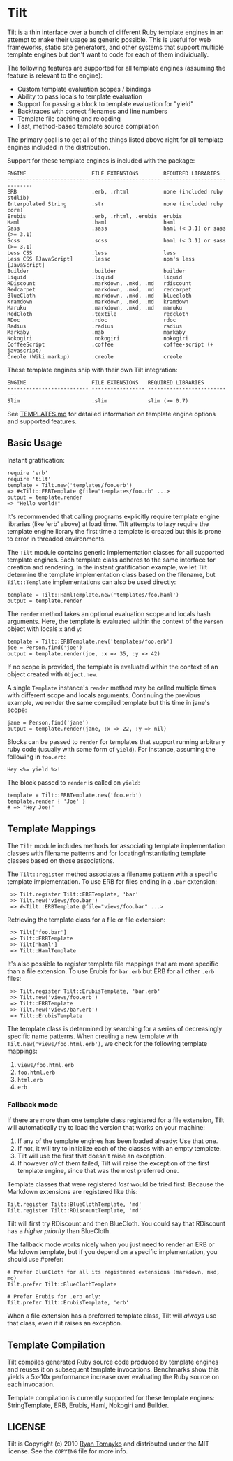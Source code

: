 Tilt
====

Tilt is a thin interface over a bunch of different Ruby template engines in
an attempt to make their usage as generic possible. This is useful for web
frameworks, static site generators, and other systems that support multiple
template engines but don't want to code for each of them individually.

The following features are supported for all template engines (assuming the
feature is relevant to the engine):

 * Custom template evaluation scopes / bindings
 * Ability to pass locals to template evaluation
 * Support for passing a block to template evaluation for "yield"
 * Backtraces with correct filenames and line numbers
 * Template file caching and reloading
 * Fast, method-based template source compilation

The primary goal is to get all of the things listed above right for all
template engines included in the distribution.

Support for these template engines is included with the package:

    ENGINE                     FILE EXTENSIONS        REQUIRED LIBRARIES
    -------------------------- ---------------------- ----------------------------
    ERB                        .erb, .rhtml           none (included ruby stdlib)
    Interpolated String        .str                   none (included ruby core)
    Erubis                     .erb, .rhtml, .erubis  erubis
    Haml                       .haml                  haml
    Sass                       .sass                  haml (< 3.1) or sass (>= 3.1)
    Scss                       .scss                  haml (< 3.1) or sass (>= 3.1)
    Less CSS                   .less                  less
    Less CSS [JavaScript]      .lessc                 npm's less [JavaScript]
    Builder                    .builder               builder
    Liquid                     .liquid                liquid
    RDiscount                  .markdown, .mkd, .md   rdiscount
    Redcarpet                  .markdown, .mkd, .md   redcarpet
    BlueCloth                  .markdown, .mkd, .md   bluecloth
    Kramdown                   .markdown, .mkd, .md   kramdown
    Maruku                     .markdown, .mkd, .md   maruku
    RedCloth                   .textile               redcloth
    RDoc                       .rdoc                  rdoc
    Radius                     .radius                radius
    Markaby                    .mab                   markaby
    Nokogiri                   .nokogiri              nokogiri
    CoffeeScript               .coffee                coffee-script (+ javascript)
    Creole (Wiki markup)       .creole                creole

These template engines ship with their own Tilt integration:

    ENGINE                     FILE EXTENSIONS   REQUIRED LIBRARIES
    -------------------------- ----------------- ----------------------------
    Slim                       .slim             slim (>= 0.7)

See [TEMPLATES.md][t] for detailed information on template engine
options and supported features.

[t]: http://github.com/rtomayko/tilt/blob/master/TEMPLATES.md
   "Tilt Template Engine Documentation"

Basic Usage
-----------

Instant gratification:

    require 'erb'
    require 'tilt'
    template = Tilt.new('templates/foo.erb')
    => #<Tilt::ERBTemplate @file="templates/foo.rb" ...>
    output = template.render
    => "Hello world!"

It's recommended that calling programs explicitly require template engine
libraries (like 'erb' above) at load time. Tilt attempts to lazy require the
template engine library the first time a template is created but this is
prone to error in threaded environments.

The `Tilt` module contains generic implementation classes for all supported
template engines. Each template class adheres to the same interface for
creation and rendering. In the instant gratification example, we let Tilt
determine the template implementation class based on the filename, but
`Tilt::Template` implementations can also be used directly:

    template = Tilt::HamlTemplate.new('templates/foo.haml')
    output = template.render

The `render` method takes an optional evaluation scope and locals hash
arguments. Here, the template is evaluated within the context of the
`Person` object with locals `x` and `y`:

    template = Tilt::ERBTemplate.new('templates/foo.erb')
    joe = Person.find('joe')
    output = template.render(joe, :x => 35, :y => 42)

If no scope is provided, the template is evaluated within the context of an
object created with `Object.new`.

A single `Template` instance's `render` method may be called multiple times
with different scope and locals arguments. Continuing the previous example,
we render the same compiled template but this time in jane's scope:

    jane = Person.find('jane')
    output = template.render(jane, :x => 22, :y => nil)

Blocks can be passed to `render` for templates that support running
arbitrary ruby code (usually with some form of `yield`). For instance,
assuming the following in `foo.erb`:

    Hey <%= yield %>!

The block passed to `render` is called on `yield`:

    template = Tilt::ERBTemplate.new('foo.erb')
    template.render { 'Joe' }
    # => "Hey Joe!"

Template Mappings
-----------------

The `Tilt` module includes methods for associating template implementation
classes with filename patterns and for locating/instantiating template
classes based on those associations.

The `Tilt::register` method associates a filename pattern with a specific
template implementation. To use ERB for files ending in a `.bar` extension:

     >> Tilt.register Tilt::ERBTemplate, 'bar'
     >> Tilt.new('views/foo.bar')
     => #<Tilt::ERBTemplate @file="views/foo.bar" ...>

Retrieving the template class for a file or file extension:

     >> Tilt['foo.bar']
     => Tilt::ERBTemplate
     >> Tilt['haml']
     => Tilt::HamlTemplate

It's also possible to register template file mappings that are more specific
than a file extension. To use Erubis for `bar.erb` but ERB for all other `.erb`
files:

     >> Tilt.register Tilt::ErubisTemplate, 'bar.erb'
     >> Tilt.new('views/foo.erb')
     => Tilt::ERBTemplate
     >> Tilt.new('views/bar.erb')
     => Tilt::ErubisTemplate

The template class is determined by searching for a series of decreasingly
specific name patterns. When creating a new template with
`Tilt.new('views/foo.html.erb')`, we check for the following template
mappings:

  1. `views/foo.html.erb`
  2. `foo.html.erb`
  3. `html.erb`
  4. `erb`

### Fallback mode

If there are more than one template class registered for a file extension, Tilt
will automatically try to load the version that works on your machine:

  1. If any of the template engines has been loaded already: Use that one.
  2. If not, it will try to initialize each of the classes with an empty template.
  3. Tilt will use the first that doesn't raise an exception.
  4. If however *all* of them failed, Tilt will raise the exception of the first
     template engine, since that was the most preferred one.

Template classes that were registered *last* would be tried first. Because the
Markdown extensions are registered like this:

    Tilt.register Tilt::BlueClothTemplate, 'md'
    Tilt.register Tilt::RDiscountTemplate, 'md'

Tilt will first try RDiscount and then BlueCloth. You could say that RDiscount
has a *higher priority* than BlueCloth.

The fallback mode works nicely when you just need to render an ERB or Markdown
template, but if you depend on a specific implementation, you should use #prefer:

    # Prefer BlueCloth for all its registered extensions (markdown, mkd, md)
    Tilt.prefer Tilt::BlueClothTemplate
    
    # Prefer Erubis for .erb only:
    Tilt.prefer Tilt::ErubisTemplate, 'erb'

When a file extension has a preferred template class, Tilt will *always* use
that class, even if it raises an exception.

Template Compilation
--------------------

Tilt compiles generated Ruby source code produced by template engines and reuses
it on subsequent template invocations. Benchmarks show this yields a 5x-10x
performance increase over evaluating the Ruby source on each invocation.

Template compilation is currently supported for these template engines:
StringTemplate, ERB, Erubis, Haml, Nokogiri and Builder.

LICENSE
-------

Tilt is Copyright (c) 2010 [Ryan Tomayko](http://tomayko.com/about) and
distributed under the MIT license. See the `COPYING` file for more info.
